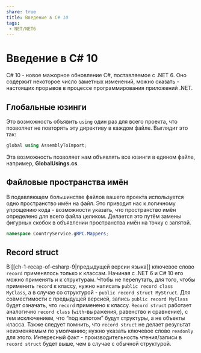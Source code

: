 ```yaml
---
share: true
title: Введение в C# 10
tags:
 - NET/NET6
---
```

# Введение в C\# 10
C\# 10 - новое мажорное обновление C\#, поставляемое с .NET 6. Оно содержит некоторое число заметных изменений, можно сказать - настоящих прорывов в процессе программирования приложений .NET.
## Глобальные юзинги
Это возможность объявить `using` один раз для всего проекта, что позволяет не повторять эту директиву в каждом файле. Выглядит это так:
```csharp
global using AssemblyToImport;
```
Эта возможность позволяет нам объявлять все юзинги в едином файле, например, **GlobalUsings.cs**.
## Файловые пространства имён
В подавляющем большинстве файлов вашего проекта используется одно пространство имён на файл. Это приводит нас к логичному упрощению кода - возможности указать, что пространство имён определено для всего файла целиком. Делается это путём замены фигурных скобок в объявлении пространства имён на точку с запятой.
```csharp
namespace CountryService.gRPC.Mappers;
```
## Record struct
В [[ch-1-recap-of-csharp-9|предыдущей версии языка]] ключевое слово `record` применялось только к классам. Начиная с .NET 6 и C\# 10 его можно применять и к структурам. Чтобы не перепутать, для того, чтобы применить `record` к классу, нужно написать `public record class MyClass`, а в случае со структурой - `public record struct MyStruct`. Для совместимости с предыдущей версией, запись `public record MyClass` будет означать, что `record` применено к классу. `Record struct` работает аналогично `record class` (`with`-выражения, равенство и сравнение), с тем исключением, что “под капотом” будут структуры, а не объекты класса. Также следует помнить, что `record struct` не делает результат неизменяемым по умолчанию; нужно указать ключевое слово `readonly` для этого. Интересный факт - производительность чтения/записи в `record struct` будет выше, чем в случае с обычной структурой.
